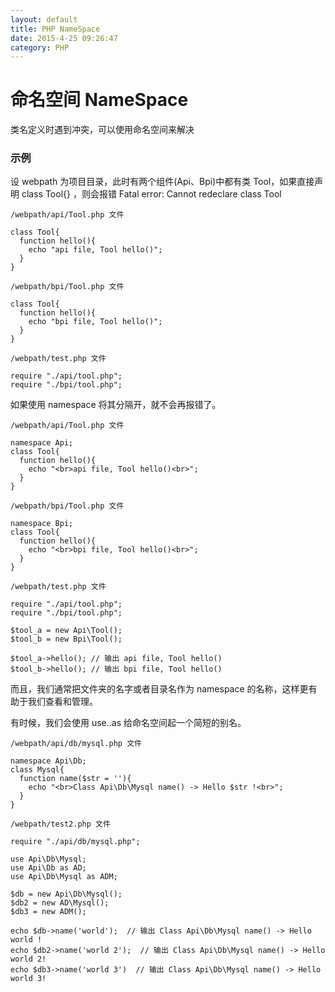 ```yaml
---
layout: default
title: PHP NameSpace
date: 2015-4-25 09:26:47
category: PHP
---
```


# 命名空间 NameSpace

类名定义时遇到冲突，可以使用命名空间来解决

### 示例

设 webpath 为项目目录，此时有两个组件(Api、Bpi)中都有类 Tool，如果直接声明 class Tool{} ，则会报错 Fatal error: Cannot redeclare class Tool

```
/webpath/api/Tool.php 文件

class Tool{
  function hello(){
    echo "api file, Tool hello()";
  }
}

/webpath/bpi/Tool.php 文件

class Tool{
  function hello(){
    echo "bpi file, Tool hello()";
  }
}

/webpath/test.php 文件

require "./api/tool.php";
require "./bpi/tool.php";
```

如果使用 namespace 将其分隔开，就不会再报错了。

```
/webpath/api/Tool.php 文件

namespace Api;
class Tool{
  function hello(){
    echo "<br>api file, Tool hello()<br>";
  }
}

/webpath/bpi/Tool.php 文件

namespace Bpi;
class Tool{
  function hello(){
    echo "<br>bpi file, Tool hello()<br>";
  }
}

/webpath/test.php 文件

require "./api/tool.php";
require "./bpi/tool.php";

$tool_a = new Api\Tool();
$tool_b = new Bpi\Tool();

$tool_a->hello(); // 输出 api file, Tool hello()
$tool_b->hello(); // 输出 bpi file, Tool hello()
```

而且，我们通常把文件夹的名字或者目录名作为 namespace 的名称，这样更有助于我们查看和管理。

有时候，我们会使用 use..as 给命名空间起一个简短的别名。

```
/webpath/api/db/mysql.php 文件

namespace Api\Db;
class Mysql{
  function name($str = ''){
    echo "<br>Class Api\Db\Mysql name() -> Hello $str !<br>";
  }
}

/webpath/test2.php 文件

require "./api/db/mysql.php";

use Api\Db\Mysql;
use Api\Db as AD;
use Api\Db\Mysql as ADM;

$db = new Api\Db\Mysql();
$db2 = new AD\Mysql();
$db3 = new ADM();

echo $db->name('world');  // 输出 Class Api\Db\Mysql name() -> Hello world !
echo $db2->name('world 2');  // 输出 Class Api\Db\Mysql name() -> Hello world 2!
echo $db3->name('world 3')  // 输出 Class Api\Db\Mysql name() -> Hello world 3!
```